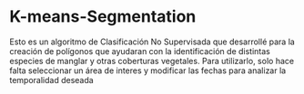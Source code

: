 # K-means-Segmentation

Esto es un algoritmo de Clasificación No Supervisada que desarrollé para la creación de polígonos que ayudaran con la identificación de distintas especies de manglar y otras coberturas vegetales.
Para utilizarlo, solo hace falta seleccionar un área de interes y modificar las fechas para analizar la temporalidad deseada
